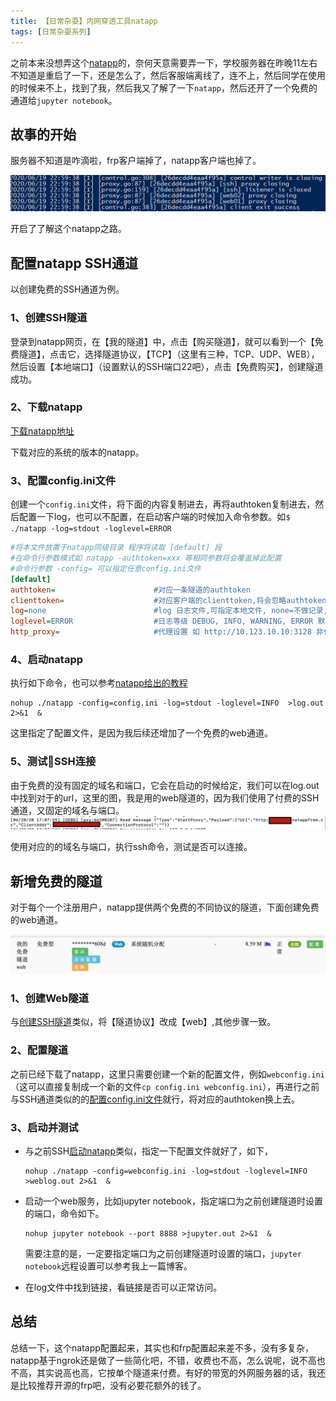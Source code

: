 ```yaml
---
title: 【日常杂耍】内网穿透工具natapp
tags: [日常杂耍系列]
---
```


之前本来没想弄这个[natapp](https://natapp.cn)的，奈何天意需要弄一下，学校服务器在昨晚11左右不知道是重启了一下，还是怎么了，然后客服端离线了，连不上，然后同学在使用的时候来不上，找到了我，然后我又了解了一下`natapp`，然后还开了一个免费的通道给`jupyter notebook`。

<!--more-->

## 故事的开始

服务器不知道是咋滴啦，frp客户端掉了，natapp客户端也掉了。

![客服端掉了](/assets/images/2020/20200620/server-close.png)

开启了了解这个natapp之路。

## 配置natapp SSH通道

以创建免费的SSH通道为例。

### 1、创建SSH隧道

登录到natapp网页，在【我的隧道】中，点击【购买隧道】，就可以看到一个【免费隧道】，点击它，选择隧道协议，【TCP】（这里有三种，TCP、UDP、WEB），然后设置【本地端口】（设置默认的SSH端口22吧），点击【免费购买】，创建隧道成功。

### 2、下载natapp

[下载natapp地址](https://natapp.cn/#download)

下载对应的系统的版本的natapp。

### 3、配置config.ini文件

创建一个`config.ini`文件，将下面的内容复制进去，再将authtoken复制进去，然后配置一下log，也可以不配置，在启动客户端的时候加入命令参数。如`$ ./natapp -log=stdout -loglevel=ERROR`

```ini
#将本文件放置于natapp同级目录 程序将读取 [default] 段
#在命令行参数模式如 natapp -authtoken=xxx 等相同参数将会覆盖掉此配置
#命令行参数 -config= 可以指定任意config.ini文件
[default]
authtoken=                      #对应一条隧道的authtoken
clienttoken=                    #对应客户端的clienttoken,将会忽略authtoken,若无请留空,
log=none                        #log 日志文件,可指定本地文件, none=不做记录,stdout=直接屏幕输出 ,默认为none
loglevel=ERROR                  #日志等级 DEBUG, INFO, WARNING, ERROR 默认为 DEBUG
http_proxy=                     #代理设置 如 http://10.123.10.10:3128 非代理上网用户请务必留空
```

### 4、启动natapp

执行如下命令，也可以参考[natapp给出的教程](https://natapp.cn/article/nohup)

```shell
nohup ./natapp -config=config.ini -log=stdout -loglevel=INFO  >log.out 2>&1  &
```

这里指定了配置文件，是因为我后续还增加了一个免费的web通道。

### 5、测试SSH连接

由于免费的没有固定的域名和端口，它会在启动的时候给定，我们可以在log.out中找到对于的url，这里的图，我是用的web隧道的，因为我们使用了付费的SSH通道，又固定的域名与端口。
![免费的url](/assets/images/2020/20200620/url.png)

使用对应的的域名与端口，执行ssh命令，测试是否可以连接。

## 新增免费的隧道

对于每个一个注册用户，natapp提供两个免费的不同协议的隧道，下面创建免费的web通道。

![natapp免费web通道](/assets/images/2020/20200620/tunnel.png)

### 1、创建Web隧道

与[创建SSH隧道](#1创建ssh隧道)类似，将【隧道协议】改成【web】,其他步骤一致。

### 2、配置隧道

之前已经下载了natapp，这里只需要创建一个新的配置文件，例如`webconfig.ini`（这可以直接复制成一个新的文件`cp config.ini webconfig.ini`），再进行之前与SSH通道类似的的[配置config.ini文件](#3配置configini文件)就行，将对应的authtoken换上去。


### 3、启动并测试

- 与之前SSH[启动natapp](#4启动natapp)类似，指定一下配置文件就好了，如下，

    ```shell
    nohup ./natapp -config=webconfig.ini -log=stdout -loglevel=INFO >weblog.out 2>&1  &
    ```

- 启动一个web服务，比如jupyter notebook，指定端口为之前创建隧道时设置的端口，命令如下。

    ```shell
    nohup jupyter notebook --port 8888 >jupyter.out 2>&1  &
    ```

    需要注意的是，一定要指定端口为之前创建隧道时设置的端口，`jupyter notebook`远程设置可以参考我上一篇博客。

- 在log文件中找到链接，看链接是否可以正常访问。

## 总结

总结一下，这个natapp配置起来，其实也和frp配置起来差不多，没有多复杂，natapp基于ngrok还是做了一些简化吧，不错，收费也不高，怎么说呢，说不高也不高，其实说高也高，它按单个隧道来付费。有好的带宽的外网服务器的话，我还是比较推荐开源的frp吧，没有必要花额外的钱了。
